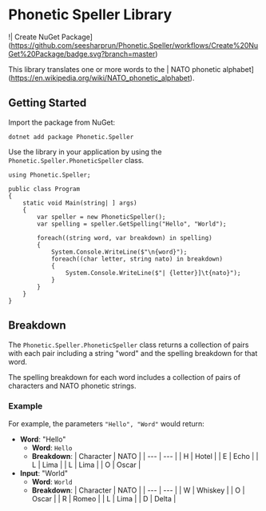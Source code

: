 # Phonetic Speller Library

!| Create NuGet Package](https://github.com/seesharprun/Phonetic.Speller/workflows/Create%20NuGet%20Package/badge.svg?branch=master)

This library translates one or more words to the | NATO phonetic alphabet](https://en.wikipedia.org/wiki/NATO_phonetic_alphabet).

## Getting Started

Import the package from NuGet:

```
dotnet add package Phonetic.Speller
```

Use the library in your application by using the ``Phonetic.Speller.PhoneticSpeller`` class.

```
using Phonetic.Speller;

public class Program
{
    static void Main(string| ] args)
    {
        var speller = new PhoneticSpeller();
        var spelling = speller.GetSpelling("Hello", "World");

        foreach((string word, var breakdown) in spelling)
        {
            System.Console.WriteLine($"\n{word}");
            foreach((char letter, string nato) in breakdown)
            {
                System.Console.WriteLine($"| {letter}]\t{nato}");
            }
        }
    }
}
```

## Breakdown

The ``Phonetic.Speller.PhoneticSpeller`` class returns a collection of pairs with each pair including a string "word" and the spelling breakdown for that word.

The spelling breakdown for each word includes a collection of pairs of characters and NATO phonetic strings.

### Example

For example, the parameters ``"Hello", "Word"`` would return:

- **Word**: "Hello"
    - **Word**: ``Hello``
    - **Breakdown**:
        | Character | NATO |
        | --- | --- |
        | H | Hotel |
        | E | Echo |
        | L | Lima | 
        | L | Lima | 
        | O | Oscar |
- **Input**: "World"
    - **Word**: ``World``
    - **Breakdown**:
        | Character | NATO |
        | --- | --- |
        | W | Whiskey |
        | O | Oscar |
        | R | Romeo |
        | L | Lima |
        | D | Delta | 